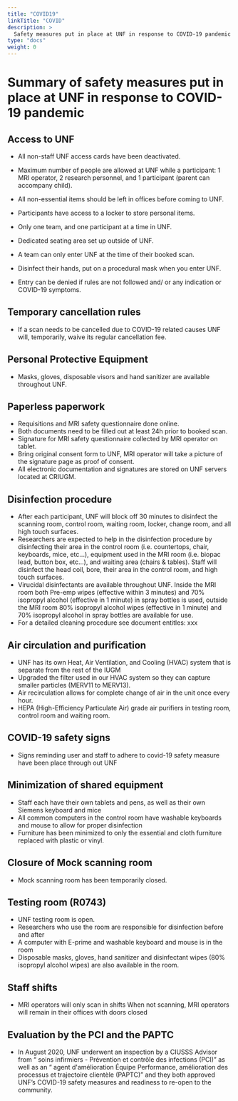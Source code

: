 ```yaml
---
title: "COVID19"
linkTitle: "COVID"
description: >
  Safety measures put in place at UNF in response to COVID-19 pandemic
type: "docs"  
weight: 0
---
```

# Summary of safety measures put in place at UNF in response to COVID-19  pandemic

## Access to UNF

- All non-staff UNF access cards have been deactivated.

- Maximum number of people are allowed at UNF while a participant: 1 MRI operator, 2 research personnel, and 1 participant (parent can accompany child).
- All non-essential items should be left in offices before coming to UNF.
- Participants have access to a locker to store personal items.
- Only one team, and one participant at a time in UNF.
- Dedicated seating area set up outside of UNF.
- A team can only enter UNF at the time of their booked scan.
- Disinfect their hands, put on a procedural mask when you enter UNF.
- Entry can be denied if rules are not followed and/ or any indication or COVID-19 symptoms.

## Temporary cancellation rules

- If a scan needs to be cancelled due to COVID-19 related causes UNF will, temporarily,  waive its regular cancellation fee.

## Personal Protective Equipment
- Masks, gloves, disposable visors and hand sanitizer are available throughout UNF.

## Paperless paperwork
- Requisitions and MRI safety questionnaire done online.
- Both documents need to be filled out at least 24h prior to booked scan.
- Signature for MRI safety questionnaire collected by MRI operator on tablet.
- Bring original consent form to UNF, MRI operator will take a picture of the signature page as proof of consent.
- All electronic documentation and signatures are stored on UNF servers located at CRIUGM.

## Disinfection procedure
- After each participant, UNF will block off 30 minutes to disinfect the scanning room, control room, waiting room, locker, change room, and all high touch surfaces.
- Researchers are expected to help in the disinfection procedure by disinfecting their area in the control room (i.e. countertops, chair, keyboards, mice, etc...), equipment used in the MRI room (i.e. biopac lead, button box, etc…), and waiting area (chairs & tables). Staff will disinfect the head coil, bore, their area in the control room, and high touch surfaces.
- Virucidal disinfectants are available throughout UNF. Inside the MRI room both Pre-emp wipes (effective within 3 minutes) and 70%  isopropyl alcohol  (effective in 1 minute) in spray bottles is used, outside the MRI room 80% isopropyl alcohol wipes (effective in 1 minute) and 70%  isopropyl alcohol in spray bottles are available for use.  
- For a detailed cleaning procedure see document entitles: xxx

## Air circulation and purification
- UNF has its own Heat, Air Ventilation, and Cooling (HVAC) system that is separate from the rest of the IUGM
- Upgraded the filter used in our HVAC system so they can capture smaller particles (MERV11 to MERV13).
- Air recirculation allows for complete change of air in the unit once every hour.
- HEPA (High-Efficiency Particulate Air) grade air purifiers in testing room, control room and waiting room.

## COVID-19 safety signs
- Signs reminding user and staff to adhere to covid-19 safety measure have been place through out UNF

## Minimization of shared equipment
- Staff each have their own tablets and pens, as well as their own Siemens keyboard and mice
- All common computers in the control room have washable keyboards and mouse to allow for proper disinfection
- Furniture has been minimized to only the essential and cloth furniture replaced with plastic or vinyl.

## Closure of Mock scanning room
- Mock scanning room has been temporarily closed.

## Testing room (R0743)
- UNF testing room is open.
- Researchers who use the room are responsible for disinfection before and after
- A computer with E-prime and washable keyboard and mouse is in the room
- Disposable masks, gloves, hand sanitizer and disinfectant wipes (80% isopropyl alcohol wipes) are also available in the room.

## Staff shifts
- MRI operators will only scan in shifts
When not scanning, MRI operators will remain in their offices with doors closed

## Evaluation by the PCI and the PAPTC
- In August 2020, UNF underwent an inspection by a CIUSSS Advisor from “ soins infirmiers - Prévention et contrôle des infections (PCI)” as well as an “ agent d'amélioration Équipe Performance, amélioration des processus et trajectoire clientèle (PAPTC)” and they both approved UNF’s  COVID-19 safety measures and readiness to re-open to the community.
